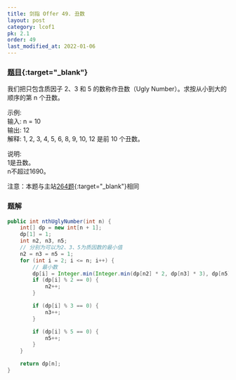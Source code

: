 ```yaml
---
title: 剑指 Offer 49. 丑数
layout: post
category: lcof1
pk: 2.1
order: 49
last_modified_at: 2022-01-06
---
```


### [题目](https://leetcode-cn.com/problems/chou-shu-lcof/){:target="_blank"}

我们把只包含质因子 2、3 和 5 的数称作丑数（Ugly Number）。求按从小到大的顺序的第 n 个丑数。

示例:  
输入: n = 10  
输出: 12  
解释: 1, 2, 3, 4, 5, 6, 8, 9, 10, 12 是前 10 个丑数。  

说明:  
1是丑数。  
n不超过1690。  

注意：本题与主站[264题](https://leetcode-cn.com/problems/ugly-number-ii/){:target="_blank"}相同

### 题解

```java
public int nthUglyNumber(int n) {
    int[] dp = new int[n + 1];
    dp[1] = 1;
    int n2, n3, n5;
    // 分别为可以为2、3、5为质因数的最小值
    n2 = n3 = n5 = 1;
    for (int i = 2; i <= n; i++) {
        // 最小数
        dp[i] = Integer.min(Integer.min(dp[n2] * 2, dp[n3] * 3), dp[n5] * 5);
        if (dp[i] % 2 == 0) {
            n2++;
        }

        if (dp[i] % 3 == 0) {
            n3++;
        }

        if (dp[i] % 5 == 0) {
            n5++;
        }
    }

    return dp[n];
}
```